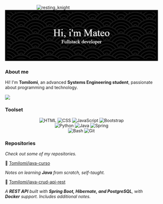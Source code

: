 <p align="center"><!-- Optional banner goes here--> 


</p>

<img align="right" width="400" alt="resting_knight" src="https://i.pinimg.com/736x/1f/b5/76/1fb576a5e2fd0b5d75b210efab52e122.jpg">
  
<div>
<img width="580" src="./github-header-image (4).png">

  ### About me
  <p>Hi! I'm <strong>Tomilomi</strong>, an advanced <strong>Systems Engineering student</strong>, passionate about programming and technology.</p>
  <img src="https://media2.giphy.com/media/v1.Y2lkPTc5MGI3NjExNHpoY2wzZGh6cnk3cWg5dThjcnZ1b2hqa3QyM3loMWc3eTM0YTM3eSZlcD12MV9pbnRlcm5hbF9naWZfYnlfaWQmY3Q9cw/WUlplcMpOCEmTGBtBW/giphy.gif" width="170" align="center">

  ### Toolset

  <div align="center">
    <img src="https://img.shields.io/badge/HTML-E34F26?style=flat&logo=html5&logoColor=white" alt="HTML">
    <img src="https://img.shields.io/badge/CSS-1572B6?style=flat&logo=css3&logoColor=white" alt="CSS">
    <img src="https://img.shields.io/badge/JavaScript-F7DF1E?style=flat&logo=javascript&logoColor=black" alt="JavaScript">
    <img src="https://img.shields.io/badge/Bootstrap-563D7C?style=flat&logo=bootstrap&logoColor=white" alt="Bootstrap">
  </div>

  <div align="center">
    <img src="https://img.shields.io/badge/Python-3776AB?style=flat&logo=python&logoColor=white" alt="Python">
    <img src="https://img.shields.io/badge/Java-007396?style=flat&logo=java&logoColor=white" alt="Java">
    <img src="https://img.shields.io/badge/Spring-6DB33F?style=flat&logo=spring&logoColor=white" alt="Spring">
  </div>

  <div align="center">
    <img src="https://img.shields.io/badge/Bash-4EAA25?style=flat&logo=gnubash&logoColor=white" alt="Bash">
    <img src="https://img.shields.io/badge/Git-F05032?style=flat&logo=git&logoColor=white" alt="Git">
  </div>

   ### Repositories
  <p><em>Check out some of my repositories.</em></p>
<div>

📗 [Tomilomi/java-curso](https://github.com/Tomilomi/java-curso)  
<p><em>Notes on learning <strong>Java</strong> from scratch, self-taught.</em> </p>

📘 [Tomilomi/java-crud-api-rest](https://github.com/Tomilomi/java-crud-api-rest)  
<p><em>A <strong>REST API</strong> built with <strong>Spring Boot, Hibernate, and PostgreSQL</strong>, with <strong>Docker</strong> support. Includes additional notes.</em></p>

</div>
</div>
